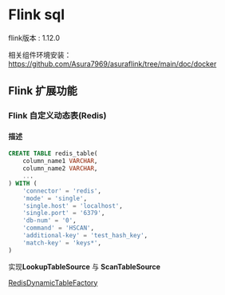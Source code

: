 # Flink sql

flink版本 : 1.12.0

相关组件环境安装：https://github.com/Asura7969/asuraflink/tree/main/doc/docker

## Flink 扩展功能

### Flink 自定义动态表(Redis)

#### 描述
```sql
CREATE TABLE redis_table(
    column_name1 VARCHAR,
    column_name2 VARCHAR,
    ...
) WITH (
    'connector' = 'redis',
    'mode' = 'single',
    'single.host' = 'localhost',
    'single.port' = '6379',
    'db-num' = '0',
    'command' = 'HSCAN',
    'additional-key' = 'test_hash_key',
    'match-key' = 'keys*',
)

```
实现**LookupTableSource** 与 **ScanTableSource**

[RedisDynamicTableFactory](https://github.com/Asura7969/asuraflink/tree/main/asuraflink-sql/src/main/java/com/asuraflink/sql/dynamic/redis)

